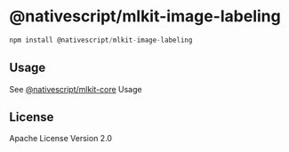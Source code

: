 # @nativescript/mlkit-image-labeling

```javascript
npm install @nativescript/mlkit-image-labeling
```

## Usage

See [@nativescript/mlkit-core](/packages/mlkit-core/README.md) Usage
## License

Apache License Version 2.0

